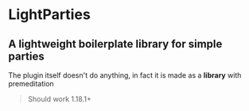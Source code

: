 # LightParties
## A lightweight boilerplate library for simple parties
The plugin itself doesn't do anything, in fact it is made as a **library** with premeditation
> Should work 1.18.1+
